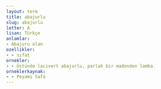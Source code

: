 ```yaml
---
layout: term
title: abajurlu
slug: abajurlu
letter: A
lisan: Türkçe
anlamlar:
- Abajuru olan
ozellikler:
- - sıfat
ornekler:
- - Üstünde lacivert abajurlu, parlak bir madenden lamba.
orneklerkaynak:
- - Peyami Safa
---
```

